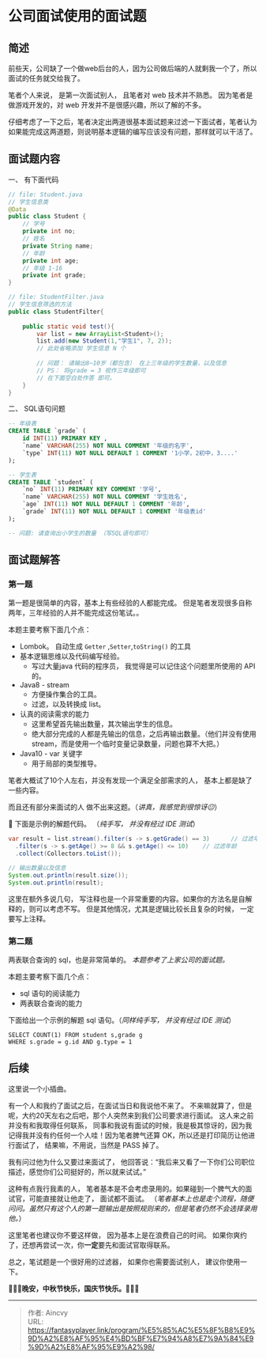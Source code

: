 # 公司面试使用的面试题


## 简述

前些天，公司缺了一个做web后台的人，因为公司做后端的人就剩我一个了，所以面试的任务就交给我了。

笔者个人来说， 是第一次面试别人， 且笔者对 web 技术并不熟悉。 因为笔者是做游戏开发的，对 web 开发并不是很感兴趣，所以了解的不多。

仔细考虑了一下之后，笔者决定出两道很基本面试题来过滤一下面试者，笔者认为如果能完成这两道题，则说明基本逻辑的编写应该没有问题，那样就可以干活了。



## 面试题内容

一、 有下面代码

```java
// file: Student.java
// 学生信息类
@Data
public class Student {
    // 学号
    private int no;
    // 姓名
    private String name;
    // 年龄
    private int age;
    // 年级 1-16
    private int grade;
}

// file: StudentFilter.java
// 学生信息筛选的方法
public class StudentFilter{
    
    public static void test(){
        var list = new ArrayList<Student>();
        list.add(new Student(1,"学生1", 7, 2));
        // 此处省略添加 学生信息 N 个
        
        // 问题： 请输出8~10岁（都包含） 在上三年级的学生数量，以及信息
        // PS： 将grade = 3 视作三年级即可
        // 在下面空白处作答 即可。
    }
}
```





二、 SQL语句问题

```sql
-- 年级表
CREATE TABLE `grade` (
	id INT(11) PRIMARY KEY ,
    `name` VARCHAR(255) NOT NULL COMMENT '年级的名字',
    `type` INT(11) NOT NULL DEFAULT 1 COMMENT '1小学，2初中，3....'
);

-- 学生表
CREATE TABLE `student` (
	`no` INT(11) PRIMARY KEY COMMENT '学号',
    `name` VARCHAR(255) NOT NULL COMMENT '学生姓名',
    `age` INT(11) NOT NULL DEFAULT 1 COMMENT '年龄',
    `grade` INT(11) NOT NULL DEFAULT 1 COMMENT '年级表id'
);

-- 问题: 请查询出小学生的数量 （写SQL语句即可）
```



## 面试题解答

### 第一题

第一题是很简单的内容，基本上有些经验的人都能完成。 但是笔者发现很多自称两年，三年经验的人并不能完成这份笔试。。

本题主要考察下面几个点：

- Lombok。  自动生成 `Getter` ,`Setter`,`toString()` 的工具
- 基本逻辑思维以及代码编写经验。
  - 写过大量java 代码的程序员， 我觉得是可以记住这个问题里所使用的 API 的。
- Java8 - stream
  - 方便操作集合的工具。
  -   过滤，以及转换成 list。
- 认真的阅读需求的能力  
  - 这里希望首先输出数量，其次输出学生的信息。 
  - 绝大部分完成的人都是先输出的信息，之后再输出数量。（他们并没有使用 stream，而是使用一个临时变量记录数量，问题也算不大把。）
- Java10 - var 关键字
  - 用于局部的类型推导。

笔者大概试了10个人左右，并没有发现一个满足全部需求的人， 基本上都是缺了一些内容。

而且还有部分来面试的人 做不出来这题。（*讲真，我感觉到很惊讶😐*）

🥳 下面是示例的解题代码。  （*纯手写， 并没有经过 IDE 测试*）

```java
var result = list.stream().filter(s -> s.getGrade() == 3)      // 过滤年级
  .filter(s -> s.getAge() >= 8 && s.getAge() <= 10)    // 过滤年龄
  .collect(Collectors.toList());

// 输出数量以及信息
System.out.println(result.size());
System.out.println(result);

```

这里在额外多说几句， 写注释也是一个非常重要的内容。如果你的方法名是自解释的，则可以考虑不写。 但是其他情况，尤其是逻辑比较长且复杂的时候， 一定要写上注释。

### 第二题

两表联合查询的 sql，也是非常简单的。  *本题参考了上家公司的面试题。*

本题主要考察下面几个点：

- sql 语句的阅读能力
-  两表联合查询的能力

下面给出一个示例的解题 sql 语句。（*同样纯手写， 并没有经过 IDE 测试*）

```mysql
SELECT COUNT(1) FROM student s,grade g
WHERE s.grade = g.id AND g.type = 1
```



## 后续

这里说一个小插曲。 

有一个人和我约了面试之后，在面试当日和我说他不来了。 不来嘛就算了，但是呢，大约20天左右之后吧，那个人突然来到我们公司要求进行面试。 这人来之前并没有和我取得任何联系， 同事和我说有面试的时候，我是极其惊讶的，因为我记得我并没有约任何一个人哇！因为笔者脾气还算 OK，所以还是打印简历让他进行面试了， 结果嘛，不用说，当然是 PASS 掉了。 

我有问过他为什么又要过来面试了， 他回答说：“我后来又看了一下你们公司职位描述，感觉你们公司挺好的，所以就来试试。” 

这种有点我行我素的人， 笔者基本是不会考虑录用的。如果碰到一个脾气大的面试官，可能直接就让他走了， 面试都不面试。 （*笔者基本上也是走个流程，随便问问。虽然只有这个人的第一题输出是按照规则来的，但是笔者仍然不会选择录用他。*） 

这里笔者也建议你不要这样做， 因为基本上是在浪费自己的时间。 如果你爽约了，还想再尝试一次，你**一定**要先和面试官取得联系。



总之，笔试题是一个很好用的过滤器， 如果你也需要面试别人， 建议你使用一下。 



**🎉🎉🎉晚安，中秋节快乐，国庆节快乐。🎉🎉🎉**


---

> 作者: Aincvy  
> URL: https://fantasyplayer.link/program/%E5%85%AC%E5%8F%B8%E9%9D%A2%E8%AF%95%E4%BD%BF%E7%94%A8%E7%9A%84%E9%9D%A2%E8%AF%95%E9%A2%98/  

